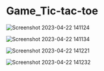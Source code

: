 # Game_Tic-tac-toe

![Screenshot 2023-04-22 141124](https://user-images.githubusercontent.com/103267342/233781078-1d265183-3711-4969-be36-951fe1bc78ca.png)

![Screenshot 2023-04-22 141134](https://user-images.githubusercontent.com/103267342/233781079-35d036a4-be2a-4774-8305-459544e058e0.png)

![Screenshot 2023-04-22 141221](https://user-images.githubusercontent.com/103267342/233781080-43ab4904-a825-4288-b29c-b097810a83c2.png)

![Screenshot 2023-04-22 141232](https://user-images.githubusercontent.com/103267342/233781081-9bd41d0a-383d-423d-8b33-630e45423e06.png)
